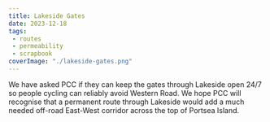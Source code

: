 ```yaml
---
title: Lakeside Gates
date: 2023-12-18
tags:
 - routes
 - permeability
 - scrapbook
coverImage: "./lakeside-gates.png"
---
```


We have asked PCC if they can keep the gates through Lakeside open 24/7 so people cycling can reliably avoid Western Road.  We hope PCC will recognise that a permanent route through Lakeside would add a much needed off-road East-West corridor across the top of Portsea Island.
